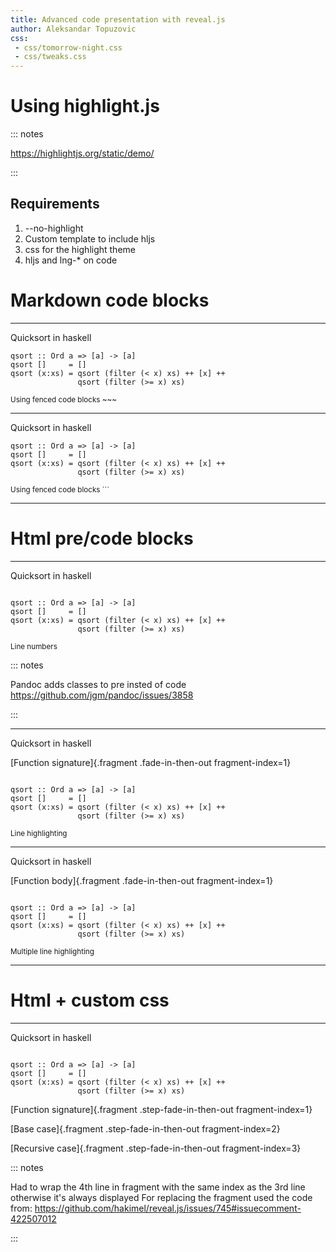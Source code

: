 ```yaml
---
title: Advanced code presentation with reveal.js
author: Aleksandar Topuzovic
css:
 - css/tomorrow-night.css
 - css/tweaks.css
---
```


# Using highlight.js

::: notes

https://highlightjs.org/static/demo/

:::

## Requirements

1. --no-highlight
2. Custom template to include hljs
3. css for the highlight theme
4. hljs and lng-* on code

# Markdown code blocks

---

Quicksort in haskell

~~~ {#quicksort .lang-haskell}
qsort :: Ord a => [a] -> [a]
qsort []     = []
qsort (x:xs) = qsort (filter (< x) xs) ++ [x] ++
               qsort (filter (>= x) xs)
~~~

<small>Using fenced code blocks ~~~</small>

---

Quicksort in haskell

```{.lang-haskell}
qsort :: Ord a => [a] -> [a]
qsort []     = []
qsort (x:xs) = qsort (filter (< x) xs) ++ [x] ++
               qsort (filter (>= x) xs)
```

<small>Using fenced code blocks ```</small>

---

# Html pre/code blocks

---

Quicksort in haskell

<pre class="lang-haskell">
<code data-line-numbers data-trim data-noescape>
qsort :: Ord a => [a] -> [a]
qsort []     = []
qsort (x:xs) = qsort (filter (< x) xs) ++ [x] ++
               qsort (filter (>= x) xs)
</code></pre>

<small>Line numbers</small>

::: notes

Pandoc adds classes to pre insted of code
https://github.com/jgm/pandoc/issues/3858

:::

---

Quicksort in haskell

[Function signature]{.fragment .fade-in-then-out fragment-index=1}

<pre class="lang-haskell">
<code data-line-numbers="1" data-trim data-noescape>
qsort :: Ord a => [a] -> [a]
qsort []     = []
qsort (x:xs) = qsort (filter (< x) xs) ++ [x] ++
               qsort (filter (>= x) xs)
</code></pre>

<small>Line highlighting</small>

---

Quicksort in haskell

[Function body]{.fragment .fade-in-then-out fragment-index=1}

<pre class="lang-haskell">
<code data-line-numbers="2-4" data-trim data-noescape>
qsort :: Ord a => [a] -> [a]
qsort []     = []
qsort (x:xs) = qsort (filter (< x) xs) ++ [x] ++
               qsort (filter (>= x) xs)
</code></pre>

<small>Multiple line highlighting</small>

---

# Html + custom css

---

Quicksort in haskell

<pre class="lang-haskell">
<code data-line-numbers data-trim data-noescape>
<span class="fragment fade-in-then-semi-out" data-fragment-index="1">qsort :: Ord a => [a] -> [a]</span>
<span class="fragment fade-in-then-semi-out" data-fragment-index="2">qsort []     = []</span>
<span class="fragment fade-in" data-fragment-index="3">qsort (x:xs) = qsort (filter (< x) xs) ++ [x] ++</span>
<span class="fragment fade-in" data-fragment-index="3">               qsort (filter (>= x) xs)</span>
</code></pre>

[Function signature]{.fragment .step-fade-in-then-out fragment-index=1}

[Base case]{.fragment .step-fade-in-then-out fragment-index=2}

[Recursive case]{.fragment .step-fade-in-then-out fragment-index=3}

::: notes

Had to wrap the 4th line in fragment with the same index as the 3rd line otherwise it's always displayed
For replacing the fragment used the code from:
https://github.com/hakimel/reveal.js/issues/745#issuecomment-422507012

:::
